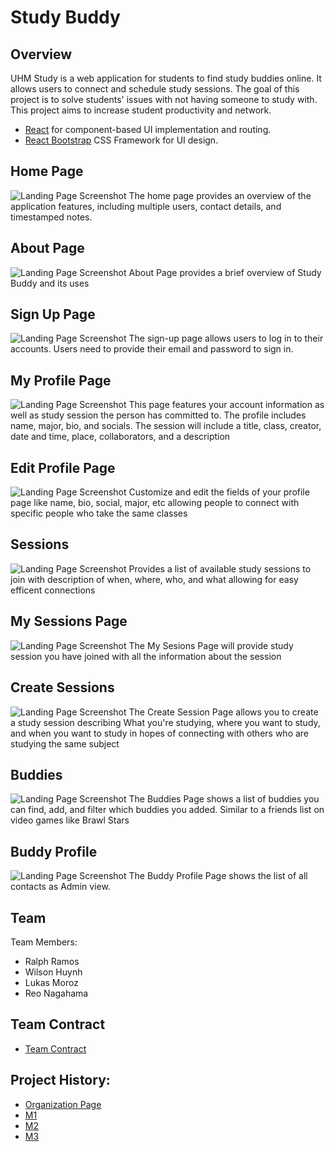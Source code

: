 # Study Buddy

## Overview

UHM Study is a web application for students to find study buddies online. It allows users to connect and schedule study sessions. The goal of this project is to solve students' issues with not having someone to study with. This project aims to increase student productivity and network.

* [React](https://reactjs.org/) for component-based UI implementation and routing.
* [React Bootstrap](https://react-bootstrap.github.io/) CSS Framework for UI design.


## Home Page

<img src="doc/front.png" alt="Landing Page Screenshot">
The home page provides an overview of the application features, including multiple users, contact details, and timestamped notes.

## About Page

<img src="doc/frontp2.png" alt="Landing Page Screenshot">
About Page provides a brief overview of Study Buddy and its uses

## Sign Up Page

<img src="doc/signUp.png" alt="Landing Page Screenshot">
The sign-up page allows users to log in to their accounts. Users need to provide their email and password to sign in.

## My Profile Page

<img src="doc/myProfile.png" alt="Landing Page Screenshot">
This page features your account information as well as study session the person has committed to.  The profile includes name, major, bio, and socials. The session will include a title, class, creator, date and time, place, collaborators, and a description

## Edit Profile Page

<img src="doc/editProf.png" alt="Landing Page Screenshot">
Customize and edit the fields of your profile page like name, bio, social, major, etc allowing people to connect with specific people who take the same classes

## Sessions

<img src="doc/sess.png" alt="Landing Page Screenshot">
Provides a list of available study sessions to join with description of when, where, who, and what allowing for easy efficent connections

## My Sessions Page

<img src="doc/mySessions.png" alt="Landing Page Screenshot">
The My Sesions Page will provide study session you have joined with all the information about the session

## Create Sessions

<img src="doc/CreateSes.png" alt="Landing Page Screenshot">
The Create Session Page allows you to create a study session describing What you're studying, where you want to study, and when you want to study in hopes of connecting with others who are studying the same subject

## Buddies

<img src="doc/bud.png" alt="Landing Page Screenshot">
The Buddies Page shows a list of buddies you can find, add, and filter which buddies you added. Similar to a friends list on video games like Brawl Stars

## Buddy Profile

<img src="doc/buddyProfile.png" alt="Landing Page Screenshot">
The Buddy Profile Page shows the list of all contacts as Admin view.

## Team
Team Members:

- Ralph Ramos
- Wilson Huynh
- Lukas Moroz
- Reo Nagahama

## Team Contract
- [Team Contract](https://docs.google.com/document/d/1CuqpTS5TcGMRY66bBHws0psp6xEzRiAeooaWMurNlUc/edit?tab=t.0)

## Project History:
 - [Organization Page](https://github.com/uhm-studymax)
 - [M1](https://github.com/orgs/uhm-studymax/projects/1)
 - [M2](https://github.com/orgs/uhm-studymax/projects/1)
 - [M3](https://github.com/orgs/uhm-studymax/projects/1)



